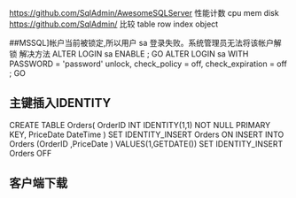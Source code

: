 
https://github.com/SqlAdmin/AwesomeSQLServer 性能计数  cpu mem disk
https://github.com/SqlAdmin/  比较 table row index object


##MSSQL]帐户当前被锁定,所以用户 sa 登录失败。系统管理员无法将该帐户解锁 解决方法
ALTER LOGIN sa ENABLE ;
GO
ALTER LOGIN sa WITH PASSWORD = 'password' unlock, check_policy = off,
check_expiration = off ;
GO



## 主键插入IDENTITY
CREATE TABLE Orders(
OrderID    INT IDENTITY(1,1) NOT NULL PRIMARY KEY,
PriceDate DateTime
)
SET IDENTITY_INSERT Orders ON
INSERT INTO Orders (OrderID ,PriceDate ) VALUES(1,GETDATE())
SET IDENTITY_INSERT Orders OFF


## 客户端下载
[](https://download.microsoft.com/download/f/e/b/feb0e6be-21ce-4f98-abee-d74065e32d0a/SSMS-Setup-CHS.exe)